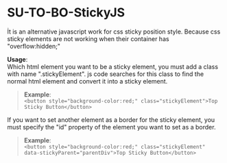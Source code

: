 # SU-TO-BO-StickyJS
İt is an alternative javascript work for css sticky position style. Because css sticky elements are not working when their container has "overflow:hidden;" 

**Usage**:  
Which html element you want to be a sticky element, you must add a class with name ".stickyElement". js code searches for this class to find the normal html element and convert it into a sticky element. 
  >**Example**:  
      `<button style="background-color:red;" class="stickyElement">Top Sticky Button</button>`
        
If you want to set another element as a border for the sticky element, you must specify the "id" property of the element you want to set as a border.  
  >**Example**:  
      `<button style="background-color:red;" class="stickyElement" data-stickyParent="parentDiv">Top Sticky Button</button>` 
      
